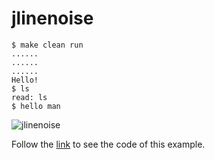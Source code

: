 # jlinenoise

```
$ make clean run
......
......
......
Hello!
$ ls
read: ls
$ hello man
```

![jlinenoise](https://github.com/jfgiraud/jlinenoise/assets/505040/42c6b923-50a9-4591-9145-7cb9bfa3317b)

Follow the [link](src/main/java/com/github/jfgiraud/jlinenoise) to see the code of this example.
